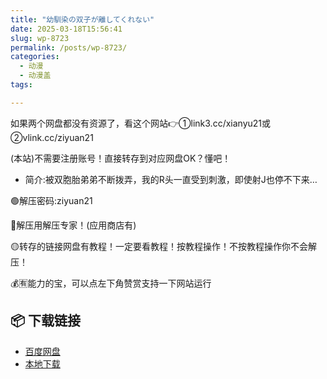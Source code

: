 ```yaml
---
title: "幼馴染の双子が離してくれない"
date: 2025-03-18T15:56:41
slug: wp-8723
permalink: /posts/wp-8723/
categories:
  - 动漫
  - 动漫盖
tags:

---
```


如果两个网盘都没有资源了，看这个网站👉①link3.cc/xianyu21或②vlink.cc/ziyuan21

(本站)不需要注册账号！直接转存到对应网盘OK？懂吧！

*   简介:被双胞胎弟弟不断拨弄，我的R头一直受到刺激，即使射J也停不下来…

🟢解压密码:ziyuan21

🔵解压用解压专家！(应用商店有)

🟡转存的链接网盘有教程！一定要看教程！按教程操作！不按教程操作你不会解压！

💰🈶能力的宝，可以点左下角赞赏支持一下网站运行

## 📦 下载链接
- [百度网盘](https://blziyuan21.com/pay-download/8723?key=dea9b819c1&down_id=0)
- [本地下载](https://blziyuan21.com/pay-download/8723?key=dea9b819c1&down_id=1)

